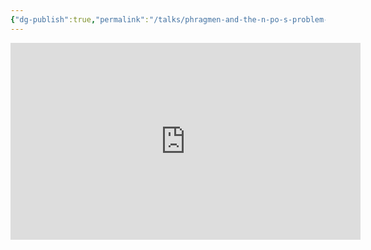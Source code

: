 ```yaml
---
{"dg-publish":true,"permalink":"/talks/phragmen-and-the-n-po-s-problem-sub0-online/","created":"2020-04-25","updated":""}
---
```




<iframe width="560" height="315" src="https://www.youtube.com/embed/H9OvpAOebTs" title="YouTube video player"
	frameborder="0" allow="accelerometer; autoplay; clipboard-write; encrypted-media; gyroscope; picture-in-picture"
	allowfullscreen></iframe>
